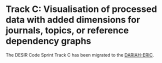 # Track C: Visualisation of processed data with added dimensions for journals, topics, or reference dependency graphs

The DESIR Code Sprint Track C has been migrated to the [DARIAH-ERIC](https://github.com/DARIAH-ERIC/DESIR-CodeSprint-TrackC-Visualization).
